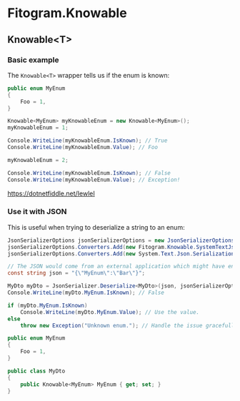 # Fitogram.Knowable

## Knowable\<T>

### Basic example

The `Knowable<T>` wrapper tells us if the enum is known:

```csharp
public enum MyEnum
{
    Foo = 1,
}

Knowable<MyEnum> myKnowableEnum = new Knowable<MyEnum>();
myKnowableEnum = 1;

Console.WriteLine(myKnowableEnum.IsKnown); // True
Console.WriteLine(myKnowableEnum.Value); // Foo

myKnowableEnum = 2;

Console.WriteLine(myKnowableEnum.IsKnown); // False
Console.WriteLine(myKnowableEnum.Value); // Exception!
```

https://dotnetfiddle.net/IewleI

### Use it with JSON

This is useful when trying to deserialize a string to an enum:

```csharp
JsonSerializerOptions jsonSerializerOptions = new JsonSerializerOptions();
jsonSerializerOptions.Converters.Add(new Fitogram.Knowable.SystemTextJson.KnowableJsonConverter());
jsonSerializerOptions.Converters.Add(new System.Text.Json.Serialization.JsonStringEnumConverter());

// The JSON would come from an external application which might have enums your application does not know.
const string json = "{\"MyEnum\":\"Bar\"}";

MyDto myDto = JsonSerializer.Deserialize<MyDto>(json, jsonSerializerOptions);
Console.WriteLine(myDto.MyEnum.IsKnown); // False

if (myDto.MyEnum.IsKnown)
    Console.WriteLine(myDto.MyEnum.Value); // Use the value.
else
    throw new Exception("Unknown enum."); // Handle the issue gracefully.

public enum MyEnum
{
    Foo = 1,
}

public class MyDto
{
    public Knowable<MyEnum> MyEnum { get; set; }
}
```
